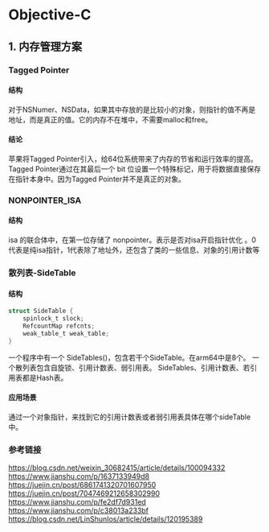 # Objective-C

## 1. 内存管理方案

### Tagged Pointer
#### 结构
对于NSNumer、NSData，如果其中存放的是比较小的对象，则指针的值不再是地址，而是真正的值。它的内存不在堆中，不需要malloc和free。
#### 结论
苹果将Tagged Pointer引入，给64位系统带来了内存的节省和运行效率的提高。Tagged Pointer通过在其最后一个 bit 位设置一个特殊标记，用于将数据直接保存在指针本身中。因为Tagged Pointer并不是真正的对象。

### NONPOINTER_ISA
#### 结构
isa 的联合体中，在第一位存储了 nonpointer。表示是否对isa开启指针优化 。0代表是纯isa指针，1代表除了地址外，还包含了类的一些信息、对象的引用计数等


### 散列表-SideTable
#### 结构
```c
struct SideTable {
    spinlock_t slock;
    RefcountMap refcnts; 
    weak_table_t weak_table;
}
```
一个程序中有一个 SideTables()，包含若干个SideTable。在arm64中是8个。
一个散列表包含自旋锁、引用计数表、弱引用表。
SideTables、引用计数表、若引用表都是Hash表。
#### 应用场景
通过一个对象指针，来找到它的引用计数表或者弱引用表具体在哪个sideTable中。
### 参考链接
https://blog.csdn.net/weixin_30682415/article/details/100094332
https://www.jianshu.com/p/1637133949d8
https://juejin.cn/post/6861741320701607950
https://juejin.cn/post/7047469212658302990
https://www.jianshu.com/p/fe2df7d931ed
https://www.jianshu.com/p/c38013a233bf
https://blog.csdn.net/LinShunIos/article/details/120195389
